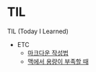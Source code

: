 # TIL
TIL (Today I Learned)

* ETC
  * [마크다운 작성법](https://github.com/zihasoo/TIL/blob/main/ETC/%EB%A7%88%ED%81%AC%EB%8B%A4%EC%9A%B4%20%EC%9E%91%EC%84%B1%EB%B2%95.md)
  * [맥에서 용량이 부족할 때](https://github.com/zihasoo/TIL/blob/main/ETC/%EB%A7%A5%EC%97%90%EC%84%9C%20%EC%9A%A9%EB%9F%89%EC%9D%B4%20%EB%B6%80%EC%A1%B1%ED%95%A0%20%EB%95%8C.md)
